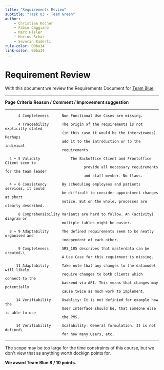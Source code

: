 ```yaml
---
title: "Requirements Review"
subtitle: "Task 03 - Team Green"
author:
    - Christian Kocher
    - Fabio Caggiano
    - Marc Häsler
    - Marius Schär
    - Severin Kaderli
rule-color: 00ba34
link-color: 00ba34
...
```


# Requirement Review
With this document we review the Requirements Document for [Team Blue](https://github.com/LucaRitz/ch.bfh.bti7081.s2019.blue).

-----------------------------------------------------------------------------------------
   **Page** **Criteria**      **Reason / Comment / Improvement suggestion**
----------- ----------------- -----------------------------------------------------------         
          4 Completeness      Non Functional Use Cases are missing.       

          4 Traceability      The origin of the requirements is not explicitly stated
                              (in this case it would be the interviewees). Perhaps
                              add it to the introduction or to the indiviual
                              requirements.

      4 + 5 Validity		      The Backoffice Client and Frontoffice Client seem to
      						            provide all necessary requirements for the team leader
      						            and staff member. No flaws.

      4	+ 6 Consistency       By scheduling employees and patients services, it could
                              be difficult to consider appointment changes at short
                              notice. But on the whole, processes are clearly described.

          8 Comprehensibility Variants are hard to follow. An (activity) diagram or
                              multiple tables might be easier.
                              
      8 + 9 Adaptability      The defined requirements seem to be neatly organised and
                              independent of each other.

          9 Completeness      SRS_105 describes that masterdata can be created.\
                              A Use Case for this requirment is missing.       
                              
         11 Adaptability      Take note that any changes to the datamodel will likely
                              require changes to both clients which connect to the
                              backend via API. This means that changes may potentially
                              cause twice as much work to implement.                              
                             
         14 Verifiability     Usablity: It is not definied for example how the
                              User Interface should be, that someone else is able to use
                              the PMS. 
        
         14 Verifiability     Scalability: General formulation. It is not defined\
                              for how many Users, etc.
-----------------------------------------------------------------------------------------

The scope may be too large for the time constraints of this course,
but we don't view that as anything worth dockign points for.

**We award Team Blue 8 / 10 points.**
